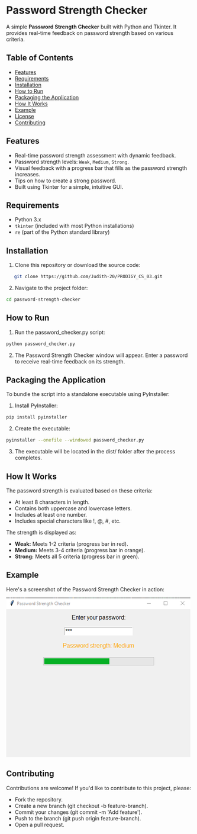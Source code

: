 # Password Strength Checker

A simple **Password Strength Checker** built with Python and Tkinter. It provides real-time feedback on password strength based on various criteria.

## Table of Contents

- [Features](#features)
- [Requirements](#requirements)
- [Installation](#installation)
- [How to Run](#how-to-run)
- [Packaging the Application](#packaging-the-application)
- [How It Works](#how-it-works)
- [Example](#example)
- [License](#license)
- [Contributing](#contributing)

## Features

- Real-time password strength assessment with dynamic feedback.
- Password strength levels: `Weak`, `Medium`, `Strong`.
- Visual feedback with a progress bar that fills as the password strength increases.
- Tips on how to create a strong password.
- Built using Tkinter for a simple, intuitive GUI.

## Requirements

- Python 3.x
- `tkinter` (included with most Python installations)
- `re` (part of the Python standard library)

## Installation

1. Clone this repository or download the source code:

```bash
   git clone https://github.com/Judith-20/PRODIGY_CS_03.git
```

2. Navigate to the project folder:

```bash
cd password-strength-checker
```

## How to Run

1. Run the password_checker.py script:

```bash
python password_checker.py
```

2. The Password Strength Checker window will appear. Enter a password to receive real-time feedback on its strength.

## Packaging the Application

To bundle the script into a standalone executable using PyInstaller:

1. Install PyInstaller:

```bash
pip install pyinstaller
```

2. Create the executable:

```bash
pyinstaller --onefile --windowed password_checker.py
```

3. The executable will be located in the dist/ folder after the process completes.

## How It Works

The password strength is evaluated based on these criteria:

- At least 8 characters in length.
- Contains both uppercase and lowercase letters.
- Includes at least one number.
- Includes special characters like !, @, #, etc.

The strength is displayed as:

- **Weak:** Meets 1-2 criteria (progress bar in red).
- **Medium:** Meets 3-4 criteria (progress bar in orange).
- **Strong:** Meets all 5 criteria (progress bar in green).

## Example

Here's a screenshot of the Password Strength Checker in action:

![Password Strength Checker - A visual representation of password strength](image.png "Password Strength Checker")

## Contributing

Contributions are welcome! If you'd like to contribute to this project, please:

- Fork the repository.
- Create a new branch (git checkout -b feature-branch).
- Commit your changes (git commit -m 'Add feature').
- Push to the branch (git push origin feature-branch).
- Open a pull request.

